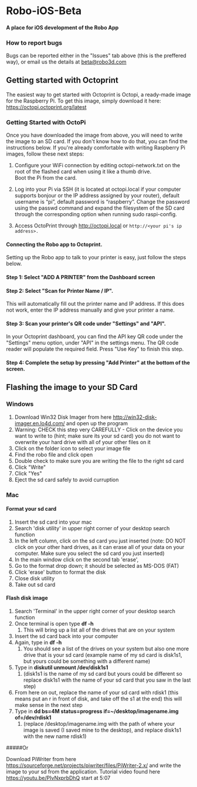 # Robo-iOS-Beta
#### A place for iOS development of the Robo App

### How to report bugs
Bugs can be reported either in the "Issues" tab above (this is the preffered way), or email us the details at beta@robo3d.com

## Getting started with Octoprint

The easiest way to get started with Octoprint is Octopi, a ready-made image for the Raspberry Pi.  To get this image, simply download it here: https://octopi.octoprint.org/latest

### Getting Started with OctoPi
Once you have downloaded the image from above, you will need to write the image to an SD card.  If you don't know how to do that, you can find the instructions below.  If you're already comfortable with writing Raspberry Pi images, follow these next steps:

1.   Configure your WiFi connection by editing octopi-network.txt on the root of the flashed card when using it like a thumb drive.  
Boot the Pi from the card.

2.  Log into your Pi via SSH (it is located at octopi.local if your computer supports bonjour or the IP address assigned by your router), default username is “pi”, default password is “raspberry”. Change the password using the passwd command and expand the filesystem of the SD card through the corresponding option when running sudo raspi-config.

3.  Access OctoPrint through http://octopi.local or `http://<your pi's ip address>.`


#### Connecting the Robo app to Octoprint.

Setting up the Robo app to talk to your printer is easy, just follow the steps below.

#### Step 1: Select "ADD A PRINTER" from the Dashboard screen

#### Step 2: Select "Scan for Printer Name / IP".
This will automatically fill out the printer name and IP address.  If this does not work, enter the IP address manually and give your printer a name.

#### Step 3: Scan your printer's QR code under "Settings" and "API". 
In your Octoprint dashboard, you can find the API key QR code under the "Settings" menu option, under "API" in the settings menu. The QR code reader will populate the required field.  Press "Use Key" to finish this step.

#### Step 4: Complete the setup by pressing "Add Printer" at the bottom of the screen.

## Flashing the image to your SD Card

### Windows

1. Download Win32 Disk Imager from here http://win32-disk-imager.en.lo4d.com/  and open up the program
2. Warning: CHECK this step very CAREFULLY - Click on the device you want to write to (hint; make sure its your sd card) you do not     want to overwrite your hard drive with all of your other files on it
3. Click on the folder icon to select your image file
4. Find the robo file and click open
5. Double check to make sure you are writing the file to the right sd card
6. Click "Write"
7. Click "Yes"
8. Eject the sd card safely to avoid curruption

### Mac

#### Format your sd card
1. Insert the sd card into your mac
2. Search 'disk utility' in upper right corner of your desktop search function
3. In the left column, click on the sd card you just inserted (note: DO NOT click on your other hard drives, as it can erase all of your    data on your computer. Make sure you select the sd card you just inserted)
4. In the main window click on the second tab 'erase',
5. Go to the format drop down; it should be selected as MS-DOS (FAT)
6. Click 'erase' button to format the disk
7. Close disk utility
8. Take out sd card

#### Flash disk image

1. Search 'Terminal' in the upper right corner of your desktop search function
2. Once terminal is open type **df -h**
	1. This will bring up a list all of the drives that are on your system
3. Insert the sd card back into your computer
4. Again, type in **df -h**
	1. You should see a list of the drives on your system but also one more drive that is your sd card (example name of my sd card 	is disk1s1, but yours could be something with a different name)
5. Type in **diskutil unmount /dev/disk1s1**
	1. (disk1s1 is the name of my sd card but yours could be different so replace disk1s1 with the name of your sd card that you saw in the last step)
6. From here on out, replace the name of your sd card with rdisk1 (this means put an r in front of disk, and take off the s1 at the end) this will make sense in the next step
7. Type in **dd bs=4M status=progress if=~/desktop/imagename.img of=/dev/rdisk1** 
	1. (replace /desktop/imagename.img with the path of where your image is saved (I saved mine to the desktop), and replace disk1s1 with the new name rdisk1)
		
#####Or
		
Download PiWriter from here https://sourceforge.net/projects/piwriter/files/PiWriter-2.x/ and write the image to your sd from the application. Tutorial video found here https://youtu.be/PIvNxprbDhQ start at 5:07

